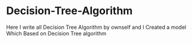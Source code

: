 # Decision-Tree-Algorithm
Here I write all Decision Tree Algorithm by ownself and I Created a model Which Based on Decision Tree algorithm

